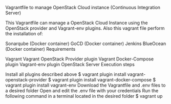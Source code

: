 Vagrantfile to manage OpenStack Cloud instance (Continuous Integration Server)

This Vagrantfile can manage a OpenStack Cloud Instance using the OpenStack provider and Vagrant-env plugins. Also this vagrant file perform the installation of:

Sonarqube (Docker container)
GoCD (Docker container)
Jenkins BlueOcean (Docker container)
Requirements

Vagrant
Vagrant OpenStack Provider plugin
Vagrant Docker-Compose plugin
Vagrant-env plugin
OpenStack Server
Execution steps

Install all plugins described above
$ vagrant plugin install vagrant-openstack-provider
$ vagrant plugin install vagrant-docker-compose
$ vagrant plugin install vagrant-env
Download the Vagrantfile and .env files to a desired folder
Open and edit the .env file with your credentials
Run the following command in a terminal located in the desired folder
$ vagrant up